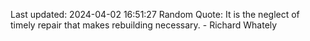 Last updated: 2024-04-02 16:51:27
Random Quote: It is the neglect of timely repair that makes rebuilding necessary. - Richard Whately